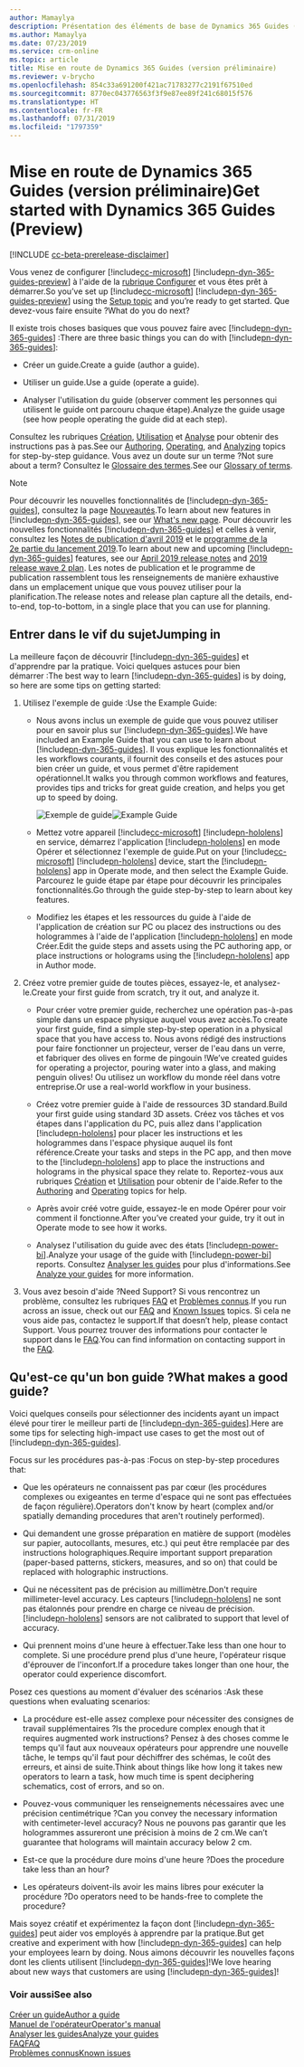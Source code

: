 ```yaml
---
author: Mamaylya
description: Présentation des éléments de base de Dynamics 365 Guides (version préliminaire)
ms.author: Mamaylya
ms.date: 07/23/2019
ms.service: crm-online
ms.topic: article
title: Mise en route de Dynamics 365 Guides (version préliminaire)
ms.reviewer: v-brycho
ms.openlocfilehash: 854c33a691200f421ac71783277c2191f67510ed
ms.sourcegitcommit: 8770ec043776563f3f9e87ee89f241c68015f576
ms.translationtype: HT
ms.contentlocale: fr-FR
ms.lasthandoff: 07/31/2019
ms.locfileid: "1797359"
---
```

# <a name="get-started-with-dynamics-365-guides-preview"></a><span data-ttu-id="6ac51-103">Mise en route de Dynamics 365 Guides (version préliminaire)</span><span class="sxs-lookup"><span data-stu-id="6ac51-103">Get started with Dynamics 365 Guides (Preview)</span></span>

[!INCLUDE [cc-beta-prerelease-disclaimer](../includes/cc-beta-prerelease-disclaimer.md)]
 
<span data-ttu-id="6ac51-104">Vous venez de configurer [!include[cc-microsoft](../includes/cc-microsoft.md)] [!include[pn-dyn-365-guides-preview](../includes/pn-dyn-365-guides-preview.md)] à l'aide de la [rubrique Configurer](setup.md) et vous êtes prêt à démarrer.</span><span class="sxs-lookup"><span data-stu-id="6ac51-104">So you’ve set up [!include[cc-microsoft](../includes/cc-microsoft.md)] [!include[pn-dyn-365-guides-preview](../includes/pn-dyn-365-guides-preview.md)] using the [Setup topic](setup.md) and you’re ready to get started.</span></span> <span data-ttu-id="6ac51-105">Que devez-vous faire ensuite ?</span><span class="sxs-lookup"><span data-stu-id="6ac51-105">What do you do next?</span></span>

<span data-ttu-id="6ac51-106">Il existe trois choses basiques que vous pouvez faire avec [!include[pn-dyn-365-guides](../includes/pn-dyn-365-guides.md)] :</span><span class="sxs-lookup"><span data-stu-id="6ac51-106">There are three basic things you can do with [!include[pn-dyn-365-guides](../includes/pn-dyn-365-guides.md)]:</span></span> 

- <span data-ttu-id="6ac51-107">Créer un guide.</span><span class="sxs-lookup"><span data-stu-id="6ac51-107">Create a guide (author a guide).</span></span>

- <span data-ttu-id="6ac51-108">Utiliser un guide.</span><span class="sxs-lookup"><span data-stu-id="6ac51-108">Use a guide (operate a guide).</span></span>

- <span data-ttu-id="6ac51-109">Analyser l'utilisation du guide (observer comment les personnes qui utilisent le guide ont parcouru chaque étape).</span><span class="sxs-lookup"><span data-stu-id="6ac51-109">Analyze the guide usage (see how people operating the guide did at each step).</span></span> 

<span data-ttu-id="6ac51-110">Consultez les rubriques [Création](authoring-overview.md), [Utilisation](operator-guide.md) et [Analyse](analytics-guide.md) pour obtenir des instructions pas à pas.</span><span class="sxs-lookup"><span data-stu-id="6ac51-110">See our [Authoring](authoring-overview.md), [Operating](operator-guide.md), and [Analyzing](analytics-guide.md) topics for step-by-step guidance.</span></span> <span data-ttu-id="6ac51-111">Vous avez un doute sur un terme ?</span><span class="sxs-lookup"><span data-stu-id="6ac51-111">Not sure about a term?</span></span> <span data-ttu-id="6ac51-112">Consultez le [Glossaire des termes](glossary.md).</span><span class="sxs-lookup"><span data-stu-id="6ac51-112">See our [Glossary of terms](glossary.md).</span></span> 

> [!NOTE]
> <span data-ttu-id="6ac51-113">Pour découvrir les nouvelles fonctionnalités de [!include[pn-dyn-365-guides](../includes/pn-dyn-365-guides.md)], consultez la page [Nouveautés](new.md).</span><span class="sxs-lookup"><span data-stu-id="6ac51-113">To learn about new features in [!include[pn-dyn-365-guides](../includes/pn-dyn-365-guides.md)], see our [What's new page](new.md).</span></span> <span data-ttu-id="6ac51-114">Pour découvrir les nouvelles fonctionnalités [!include[pn-dyn-365-guides](../includes/pn-dyn-365-guides.md)] et celles à venir, consultez les [Notes de publication d'avril 2019](https://docs.microsoft.com/business-applications-release-notes/April19/dynamics365-mixed-reality/microsoft-dynamics365-guides/planned-features) et le [programme de la 2e partie du lancement 2019](https://docs.microsoft.com/dynamics365-release-plan/2019wave2/mixed-reality/dynamics365-guides/planned-features).</span><span class="sxs-lookup"><span data-stu-id="6ac51-114">To learn about new and upcoming [!include[pn-dyn-365-guides](../includes/pn-dyn-365-guides.md)] features, see our [April 2019 release notes](https://docs.microsoft.com/business-applications-release-notes/April19/dynamics365-mixed-reality/microsoft-dynamics365-guides/planned-features) and [2019 release wave 2 plan](https://docs.microsoft.com/dynamics365-release-plan/2019wave2/mixed-reality/dynamics365-guides/planned-features).</span></span> <span data-ttu-id="6ac51-115">Les notes de publication et le programme de publication rassemblent tous les renseignements de manière exhaustive dans un emplacement unique que vous pouvez utiliser pour la planification.</span><span class="sxs-lookup"><span data-stu-id="6ac51-115">The release notes and release plan capture all the details, end-to-end, top-to-bottom, in a single place that you can use for planning.</span></span> 

## <a name="jumping-in"></a><span data-ttu-id="6ac51-116">Entrer dans le vif du sujet</span><span class="sxs-lookup"><span data-stu-id="6ac51-116">Jumping in</span></span>

<span data-ttu-id="6ac51-117">La meilleure façon de découvrir [!include[pn-dyn-365-guides](../includes/pn-dyn-365-guides.md)] et d'apprendre par la pratique. Voici quelques astuces pour bien démarrer :</span><span class="sxs-lookup"><span data-stu-id="6ac51-117">The best way to learn [!include[pn-dyn-365-guides](../includes/pn-dyn-365-guides.md)] is by doing, so here are some tips on getting started:</span></span> 

1.  <span data-ttu-id="6ac51-118">Utilisez l'exemple de guide :</span><span class="sxs-lookup"><span data-stu-id="6ac51-118">Use the Example Guide:</span></span>

    - <span data-ttu-id="6ac51-119">Nous avons inclus un exemple de guide que vous pouvez utiliser pour en savoir plus sur [!include[pn-dyn-365-guides](../includes/pn-dyn-365-guides.md)].</span><span class="sxs-lookup"><span data-stu-id="6ac51-119">We have included an Example Guide that you can use to learn about [!include[pn-dyn-365-guides](../includes/pn-dyn-365-guides.md)].</span></span> <span data-ttu-id="6ac51-120">Il vous explique les fonctionnalités et les workflows courants, il fournit des conseils et des astuces pour bien créer un guide, et vous permet d'être rapidement opérationnel.</span><span class="sxs-lookup"><span data-stu-id="6ac51-120">It walks you through common workflows and features, provides tips and tricks for great guide creation, and helps you get up to speed by doing.</span></span>
    
      <span data-ttu-id="6ac51-121">![Exemple de guide](media/example-guide.PNG "Exemple de guide")</span><span class="sxs-lookup"><span data-stu-id="6ac51-121">![Example Guide](media/example-guide.PNG "Example Guide")</span></span>

    - <span data-ttu-id="6ac51-122">Mettez votre appareil [!include[cc-microsoft](../includes/cc-microsoft.md)] [!include[pn-hololens](../includes/pn-hololens.md)] en service, démarrez l'application [!include[pn-hololens](../includes/pn-hololens.md)] en mode Opérer et sélectionnez l'exemple de guide.</span><span class="sxs-lookup"><span data-stu-id="6ac51-122">Put on your [!include[cc-microsoft](../includes/cc-microsoft.md)] [!include[pn-hololens](../includes/pn-hololens.md)] device, start the [!include[pn-hololens](../includes/pn-hololens.md)] app in Operate mode, and then select the Example Guide.</span></span> <span data-ttu-id="6ac51-123">Parcourez le guide étape par étape pour découvrir les principales fonctionnalités.</span><span class="sxs-lookup"><span data-stu-id="6ac51-123">Go through the guide step-by-step to learn about key features.</span></span> 

    - <span data-ttu-id="6ac51-124">Modifiez les étapes et les ressources du guide à l'aide de l'application de création sur PC ou placez des instructions ou des hologrammes à l'aide de l'application [!include[pn-hololens](../includes/pn-hololens.md)] en mode Créer.</span><span class="sxs-lookup"><span data-stu-id="6ac51-124">Edit the guide steps and assets using the PC authoring app, or place instructions or holograms using the [!include[pn-hololens](../includes/pn-hololens.md)] app in Author mode.</span></span> 
    
2.  <span data-ttu-id="6ac51-125">Créez votre premier guide de toutes pièces, essayez-le, et analysez-le.</span><span class="sxs-lookup"><span data-stu-id="6ac51-125">Create your first guide from scratch, try it out, and analyze it.</span></span>

     - <span data-ttu-id="6ac51-126">Pour créer votre premier guide, recherchez une opération pas-à-pas simple dans un espace physique auquel vous avez accès.</span><span class="sxs-lookup"><span data-stu-id="6ac51-126">To create your first guide, find a simple step-by-step operation in a physical space that you have access to.</span></span> <span data-ttu-id="6ac51-127">Nous avons rédigé des instructions pour faire fonctionner un projecteur, verser de l'eau dans un verre, et fabriquer des olives en forme de pingouin !</span><span class="sxs-lookup"><span data-stu-id="6ac51-127">We’ve created guides for operating a projector, pouring water into a glass, and making penguin olives!</span></span> <span data-ttu-id="6ac51-128">Ou utilisez un workflow du monde réel dans votre entreprise.</span><span class="sxs-lookup"><span data-stu-id="6ac51-128">Or use a real-world workflow in your business.</span></span> 

     - <span data-ttu-id="6ac51-129">Créez votre premier guide à l'aide de ressources 3D standard.</span><span class="sxs-lookup"><span data-stu-id="6ac51-129">Build your first guide using standard 3D assets.</span></span> <span data-ttu-id="6ac51-130">Créez vos tâches et vos étapes dans l'application du PC, puis allez dans l'application [!include[pn-hololens](../includes/pn-hololens.md)] pour placer les instructions et les hologrammes dans l'espace physique auquel ils font référence.</span><span class="sxs-lookup"><span data-stu-id="6ac51-130">Create your tasks and steps in the PC app, and then move to the [!include[pn-hololens](../includes/pn-hololens.md)] app to place the instructions and holograms in the physical space they relate to.</span></span> <span data-ttu-id="6ac51-131">Reportez-vous aux rubriques [Création](authoring-overview.md) et [Utilisation](operator-guide.md) pour obtenir de l'aide.</span><span class="sxs-lookup"><span data-stu-id="6ac51-131">Refer to the [Authoring](authoring-overview.md) and [Operating](operator-guide.md) topics for help.</span></span> 

     - <span data-ttu-id="6ac51-132">Après avoir créé votre guide, essayez-le en mode Opérer pour voir comment il fonctionne.</span><span class="sxs-lookup"><span data-stu-id="6ac51-132">After you’ve created your guide, try it out in Operate mode to see how it works.</span></span> 

     - <span data-ttu-id="6ac51-133">Analysez l'utilisation du guide avec des états [!include[pn-power-bi](../includes/pn-power-bi.md)].</span><span class="sxs-lookup"><span data-stu-id="6ac51-133">Analyze your usage of the guide with [!include[pn-power-bi](../includes/pn-power-bi.md)] reports.</span></span> <span data-ttu-id="6ac51-134">Consultez [Analyser les guides](analytics-guide.md) pour plus d'informations.</span><span class="sxs-lookup"><span data-stu-id="6ac51-134">See [Analyze your guides](analytics-guide.md) for more information.</span></span> 

3.  <span data-ttu-id="6ac51-135">Vous avez besoin d'aide ?</span><span class="sxs-lookup"><span data-stu-id="6ac51-135">Need Support?</span></span> <span data-ttu-id="6ac51-136">Si vous rencontrez un problème, consultez les rubriques [FAQ](faq.md) et [Problèmes connus](known-issues.md).</span><span class="sxs-lookup"><span data-stu-id="6ac51-136">If you run across an issue, check out our [FAQ](faq.md) and [Known Issues](known-issues.md) topics.</span></span> <span data-ttu-id="6ac51-137">Si cela ne vous aide pas, contactez le support.</span><span class="sxs-lookup"><span data-stu-id="6ac51-137">If that doesn’t help, please contact Support.</span></span> <span data-ttu-id="6ac51-138">Vous pourrez trouver des informations pour contacter le support dans le [FAQ](faq.md).</span><span class="sxs-lookup"><span data-stu-id="6ac51-138">You can find information on contacting support in the [FAQ](faq.md).</span></span>

## <a name="what-makes-a-good-guide"></a><span data-ttu-id="6ac51-139">Qu'est-ce qu'un bon guide ?</span><span class="sxs-lookup"><span data-stu-id="6ac51-139">What makes a good guide?</span></span>

<span data-ttu-id="6ac51-140">Voici quelques conseils pour sélectionner des incidents ayant un impact élevé pour tirer le meilleur parti de [!include[pn-dyn-365-guides](../includes/pn-dyn-365-guides.md)].</span><span class="sxs-lookup"><span data-stu-id="6ac51-140">Here are some tips for selecting high-impact use cases to get the most out of [!include[pn-dyn-365-guides](../includes/pn-dyn-365-guides.md)].</span></span> 

<span data-ttu-id="6ac51-141">Focus sur les procédures pas-à-pas :</span><span class="sxs-lookup"><span data-stu-id="6ac51-141">Focus on step-by-step procedures that:</span></span>

- <span data-ttu-id="6ac51-142">Que les opérateurs ne connaissent pas par cœur (les procédures complexes ou exigeantes en terme d'espace qui ne sont pas effectuées de façon régulière).</span><span class="sxs-lookup"><span data-stu-id="6ac51-142">Operators don't know by heart (complex and/or spatially demanding procedures that aren't routinely performed).</span></span>

- <span data-ttu-id="6ac51-143">Qui demandent une grosse préparation en matière de support (modèles sur papier, autocollants, mesures, etc.) qui peut être remplacée par des instructions holographiques.</span><span class="sxs-lookup"><span data-stu-id="6ac51-143">Require important support preparation (paper-based patterns, stickers, measures, and so on) that could be replaced with holographic instructions.</span></span>

- <span data-ttu-id="6ac51-144">Qui ne nécessitent pas de précision au millimètre.</span><span class="sxs-lookup"><span data-stu-id="6ac51-144">Don't require millimeter-level accuracy.</span></span> <span data-ttu-id="6ac51-145">Les capteurs [!include[pn-hololens](../includes/pn-hololens.md)] ne sont pas étalonnés pour prendre en charge ce niveau de précision.</span><span class="sxs-lookup"><span data-stu-id="6ac51-145">[!include[pn-hololens](../includes/pn-hololens.md)] sensors are not calibrated to support that level of accuracy.</span></span>

- <span data-ttu-id="6ac51-146">Qui prennent moins d'une heure à effectuer.</span><span class="sxs-lookup"><span data-stu-id="6ac51-146">Take less than one hour to complete.</span></span> <span data-ttu-id="6ac51-147">Si une procédure prend plus d'une heure, l'opérateur risque d'éprouver de l'inconfort.</span><span class="sxs-lookup"><span data-stu-id="6ac51-147">If a procedure takes longer than one hour, the operator could experience discomfort.</span></span>

<span data-ttu-id="6ac51-148">Posez ces questions au moment d'évaluer des scénarios :</span><span class="sxs-lookup"><span data-stu-id="6ac51-148">Ask these questions when evaluating scenarios:</span></span>

-   <span data-ttu-id="6ac51-149">La procédure est-elle assez complexe pour nécessiter des consignes de travail supplémentaires ?</span><span class="sxs-lookup"><span data-stu-id="6ac51-149">Is the procedure complex enough that it requires augmented work instructions?</span></span> <span data-ttu-id="6ac51-150">Pensez à des choses comme le temps qu'il faut aux nouveaux opérateurs pour apprendre une nouvelle tâche, le temps qu'il faut pour déchiffrer des schémas, le coût des erreurs, et ainsi de suite.</span><span class="sxs-lookup"><span data-stu-id="6ac51-150">Think about things like how long it takes new operators to learn a task, how much time is spent deciphering schematics, cost of errors, and so on.</span></span>

-   <span data-ttu-id="6ac51-151">Pouvez-vous communiquer les renseignements nécessaires avec une précision centimétrique ?</span><span class="sxs-lookup"><span data-stu-id="6ac51-151">Can you convey the necessary information with centimeter-level accuracy?</span></span> <span data-ttu-id="6ac51-152">Nous ne pouvons pas garantir que les hologrammes assureront une précision à moins de 2 cm.</span><span class="sxs-lookup"><span data-stu-id="6ac51-152">We can’t guarantee that holograms will maintain accuracy below 2 cm.</span></span>

-   <span data-ttu-id="6ac51-153">Est-ce que la procédure dure moins d'une heure ?</span><span class="sxs-lookup"><span data-stu-id="6ac51-153">Does the procedure take less than an hour?</span></span> 

-   <span data-ttu-id="6ac51-154">Les opérateurs doivent-ils avoir les mains libres pour exécuter la procédure ?</span><span class="sxs-lookup"><span data-stu-id="6ac51-154">Do operators need to be hands-free to complete the procedure?</span></span>

<span data-ttu-id="6ac51-155">Mais soyez créatif et expérimentez la façon dont [!include[pn-dyn-365-guides](../includes/pn-dyn-365-guides.md)] peut aider vos employés à apprendre par la pratique.</span><span class="sxs-lookup"><span data-stu-id="6ac51-155">But get creative and experiment with how [!include[pn-dyn-365-guides](../includes/pn-dyn-365-guides.md)] can help your employees learn by doing.</span></span> <span data-ttu-id="6ac51-156">Nous aimons découvrir les nouvelles façons dont les clients utilisent [!include[pn-dyn-365-guides](../includes/pn-dyn-365-guides.md)]!</span><span class="sxs-lookup"><span data-stu-id="6ac51-156">We love hearing about new ways that customers are using [!include[pn-dyn-365-guides](../includes/pn-dyn-365-guides.md)]!</span></span> 


### <a name="see-also"></a><span data-ttu-id="6ac51-157">Voir aussi</span><span class="sxs-lookup"><span data-stu-id="6ac51-157">See also</span></span>

[<span data-ttu-id="6ac51-158">Créer un guide</span><span class="sxs-lookup"><span data-stu-id="6ac51-158">Author a guide</span></span>](authoring-overview.md)<br>
[<span data-ttu-id="6ac51-159">Manuel de l'opérateur</span><span class="sxs-lookup"><span data-stu-id="6ac51-159">Operator's manual</span></span>](operator-guide.md)<br>
[<span data-ttu-id="6ac51-160">Analyser les guides</span><span class="sxs-lookup"><span data-stu-id="6ac51-160">Analyze your guides</span></span>](analytics-guide.md)<br>
[<span data-ttu-id="6ac51-161">FAQ</span><span class="sxs-lookup"><span data-stu-id="6ac51-161">FAQ</span></span>](faq.md)<br>
[<span data-ttu-id="6ac51-162">Problèmes connus</span><span class="sxs-lookup"><span data-stu-id="6ac51-162">Known issues</span></span>](known-issues.md)
